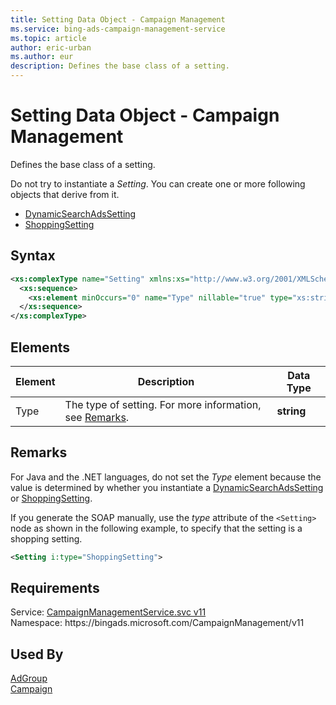 ```yaml
---
title: Setting Data Object - Campaign Management
ms.service: bing-ads-campaign-management-service
ms.topic: article
author: eric-urban
ms.author: eur
description: Defines the base class of a setting.
---
```

# Setting Data Object - Campaign Management
Defines the base class of a setting.

Do not try to instantiate a *Setting*. You can create one or more following objects that derive from it.
- [DynamicSearchAdsSetting](../campaign-management-service/dynamicsearchadssetting.md)  
- [ShoppingSetting](../campaign-management-service/shoppingsetting.md)  

## Syntax
```xml
<xs:complexType name="Setting" xmlns:xs="http://www.w3.org/2001/XMLSchema">
  <xs:sequence>
    <xs:element minOccurs="0" name="Type" nillable="true" type="xs:string" />
  </xs:sequence>
</xs:complexType>
```

## <a name="elements"></a>Elements

|Element|Description|Data Type|
|-----------|---------------|-------------|
|<a name="type"></a>Type|The type of setting. For more information, see [Remarks](#remarks).|**string**|

## <a name="remarks"></a>Remarks
For Java and the .NET languages, do not set the *Type* element because the value is determined by whether you instantiate a [DynamicSearchAdsSetting](../campaign-management-service/dynamicsearchadssetting.md) or [ShoppingSetting](../campaign-management-service/shoppingsetting.md).

If you generate the SOAP manually, use the *type* attribute of the `<Setting>` node as shown in the following example, to specify that the setting is a shopping setting.

```xml
<Setting i:type="ShoppingSetting">
```

## Requirements
Service: [CampaignManagementService.svc v11](https://campaign.api.bingads.microsoft.com/Api/Advertiser/CampaignManagement/v11/CampaignManagementService.svc)  
Namespace: https\://bingads.microsoft.com/CampaignManagement/v11  

## Used By
[AdGroup](adgroup.md)  
[Campaign](campaign.md)  

